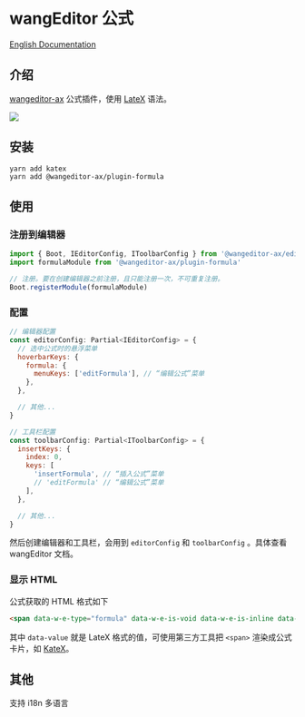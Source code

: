 # wangEditor 公式

[English Documentation](./README-en.md)

## 介绍

[wangeditor-ax](https://wangeditor-ax.github.io/docs/) 公式插件，使用 [LateX](https://baike.baidu.com/item/LaTeX/1212106) 语法。

![](./_img/demo.png)

## 安装

```shell
yarn add katex
yarn add @wangeditor-ax/plugin-formula
```

## 使用

### 注册到编辑器

```js
import { Boot, IEditorConfig, IToolbarConfig } from '@wangeditor-ax/editor'
import formulaModule from '@wangeditor-ax/plugin-formula'

// 注册。要在创建编辑器之前注册，且只能注册一次，不可重复注册。
Boot.registerModule(formulaModule)
```

### 配置

```js
// 编辑器配置
const editorConfig: Partial<IEditorConfig> = {
  // 选中公式时的悬浮菜单
  hoverbarKeys: {
    formula: {
      menuKeys: ['editFormula'], // “编辑公式”菜单
    },
  },

  // 其他...
}

// 工具栏配置
const toolbarConfig: Partial<IToolbarConfig> = {
  insertKeys: {
    index: 0,
    keys: [
      'insertFormula', // “插入公式”菜单
      // 'editFormula' // “编辑公式”菜单
    ],
  },

  // 其他...
}
```

然后创建编辑器和工具栏，会用到 `editorConfig` 和 `toolbarConfig` 。具体查看 wangEditor 文档。

### 显示 HTML

公式获取的 HTML 格式如下

```html
<span data-w-e-type="formula" data-w-e-is-void data-w-e-is-inline data-value="c = \\pm\\sqrt{a^2 + b^2}"></span>
```

其中 `data-value` 就是 LateX 格式的值，可使用第三方工具把 `<span>` 渲染成公式卡片，如 [KateX](https://katex.org/)。

## 其他

支持 i18n 多语言
